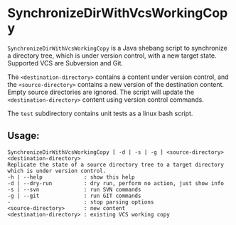 # SynchronizeDirWithVcsWorkingCopy

`SynchronizeDirWithVcsWorkingCopy` is a Java shebang script to synchronize a directory tree, which is under version control, with a new target state. Supported VCS are Subversion and Git.

The `<destination-directory>` contains a content under version control, and the `<source-directory>` contains a new version of the destination content. Empty source directories are ignored. The script will update the `<destination-directory>` content using version control commands.

The `test` subdirectory contains unit tests as a linux bash script.

## Usage:

    SynchronizeDirWithVcsWorkingCopy [ -d | -s | -g ] <source-directory> <destination-directory>
    Replicate the state of a source directory tree to a target directory which is under version control.
    -h | --help             : show this help
    -d | --dry-run          : dry run, perform no action, just show info
    -s | --svn              : run SVN commands
    -g | --git              : run GIT commands
    -                       : stop parsing options
    <source-directory>      : new content
    <destination-directory> : existing VCS working copy

